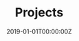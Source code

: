 ---
title: "Projects"  # Add a page title.
summary: "What are we up to?"  # Add a page description.
date: "2019-01-01T00:00:00Z"  # Add today's date.
type: "widget_page"  # Page type is a Widget Page
---